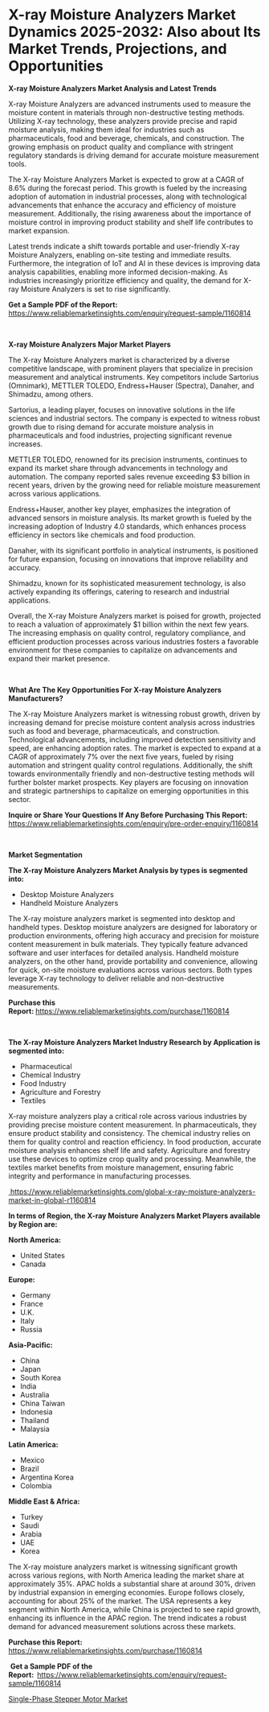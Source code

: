 <p><h1>X-ray Moisture Analyzers Market Dynamics 2025-2032: Also about Its Market Trends, Projections, and Opportunities</h1></p><p><strong>X-ray Moisture Analyzers Market Analysis and Latest Trends</strong></p>
<p><p>X-ray Moisture Analyzers are advanced instruments used to measure the moisture content in materials through non-destructive testing methods. Utilizing X-ray technology, these analyzers provide precise and rapid moisture analysis, making them ideal for industries such as pharmaceuticals, food and beverage, chemicals, and construction. The growing emphasis on product quality and compliance with stringent regulatory standards is driving demand for accurate moisture measurement tools.</p><p>The X-ray Moisture Analyzers Market is expected to grow at a CAGR of 8.6% during the forecast period. This growth is fueled by the increasing adoption of automation in industrial processes, along with technological advancements that enhance the accuracy and efficiency of moisture measurement. Additionally, the rising awareness about the importance of moisture control in improving product stability and shelf life contributes to market expansion.</p><p>Latest trends indicate a shift towards portable and user-friendly X-ray Moisture Analyzers, enabling on-site testing and immediate results. Furthermore, the integration of IoT and AI in these devices is improving data analysis capabilities, enabling more informed decision-making. As industries increasingly prioritize efficiency and quality, the demand for X-ray Moisture Analyzers is set to rise significantly.</p></p>
<p><strong>Get a Sample PDF of the Report:&nbsp;</strong> <a href="https://www.reliablemarketinsights.com/enquiry/request-sample/1160814?utm_campaign=2993&utm_medium=2&utm_source=Github&utm_content=ia&utm_term=22032025&utm_id=x-ray-moisture-analyzers">https://www.reliablemarketinsights.com/enquiry/request-sample/1160814</a></p>
<p>&nbsp;</p>
<p><strong>X-ray Moisture Analyzers Major Market Players</strong></p>
<p><p>The X-ray Moisture Analyzers market is characterized by a diverse competitive landscape, with prominent players that specialize in precision measurement and analytical instruments. Key competitors include Sartorius (Omnimark), METTLER TOLEDO, Endress+Hauser (Spectra), Danaher, and Shimadzu, among others.</p><p>Sartorius, a leading player, focuses on innovative solutions in the life sciences and industrial sectors. The company is expected to witness robust growth due to rising demand for accurate moisture analysis in pharmaceuticals and food industries, projecting significant revenue increases.</p><p>METTLER TOLEDO, renowned for its precision instruments, continues to expand its market share through advancements in technology and automation. The company reported sales revenue exceeding $3 billion in recent years, driven by the growing need for reliable moisture measurement across various applications.</p><p>Endress+Hauser, another key player, emphasizes the integration of advanced sensors in moisture analysis. Its market growth is fueled by the increasing adoption of Industry 4.0 standards, which enhances process efficiency in sectors like chemicals and food production.</p><p>Danaher, with its significant portfolio in analytical instruments, is positioned for future expansion, focusing on innovations that improve reliability and accuracy.</p><p>Shimadzu, known for its sophisticated measurement technology, is also actively expanding its offerings, catering to research and industrial applications. </p><p>Overall, the X-ray Moisture Analyzers market is poised for growth, projected to reach a valuation of approximately $1 billion within the next few years. The increasing emphasis on quality control, regulatory compliance, and efficient production processes across various industries fosters a favorable environment for these companies to capitalize on advancements and expand their market presence.</p></p>
<p>&nbsp;</p>
<p><strong>What Are The Key Opportunities For X-ray Moisture Analyzers Manufacturers?</strong></p>
<p><p>The X-ray Moisture Analyzers market is witnessing robust growth, driven by increasing demand for precise moisture content analysis across industries such as food and beverage, pharmaceuticals, and construction. Technological advancements, including improved detection sensitivity and speed, are enhancing adoption rates. The market is expected to expand at a CAGR of approximately 7% over the next five years, fueled by rising automation and stringent quality control regulations. Additionally, the shift towards environmentally friendly and non-destructive testing methods will further bolster market prospects. Key players are focusing on innovation and strategic partnerships to capitalize on emerging opportunities in this sector.</p></p>
<p><strong>Inquire or Share Your Questions If Any Before Purchasing This Report:</strong> <a href="https://www.reliablemarketinsights.com/enquiry/pre-order-enquiry/1160814?utm_campaign=2993&utm_medium=2&utm_source=Github&utm_content=ia&utm_term=22032025&utm_id=x-ray-moisture-analyzers">https://www.reliablemarketinsights.com/enquiry/pre-order-enquiry/1160814</a></p>
<p>&nbsp;</p>
<p><strong>Market Segmentation</strong></p>
<p><strong>The X-ray Moisture Analyzers Market Analysis by types is segmented into:</strong></p>
<p><ul><li>Desktop Moisture Analyzers</li><li>Handheld Moisture Analyzers</li></ul></p>
<p><p>The X-ray moisture analyzers market is segmented into desktop and handheld types. Desktop moisture analyzers are designed for laboratory or production environments, offering high accuracy and precision for moisture content measurement in bulk materials. They typically feature advanced software and user interfaces for detailed analysis. Handheld moisture analyzers, on the other hand, provide portability and convenience, allowing for quick, on-site moisture evaluations across various sectors. Both types leverage X-ray technology to deliver reliable and non-destructive measurements.</p></p>
<p><strong>Purchase this Report:&nbsp;</strong><a href="https://www.reliablemarketinsights.com/purchase/1160814?utm_campaign=2993&utm_medium=2&utm_source=Github&utm_content=ia&utm_term=22032025&utm_id=x-ray-moisture-analyzers">https://www.reliablemarketinsights.com/purchase/1160814</a></p>
<p>&nbsp;</p>
<p><strong>The X-ray Moisture Analyzers Market Industry Research by Application is segmented into:</strong></p>
<p><ul><li>Pharmaceutical</li><li>Chemical Industry</li><li>Food Industry</li><li>Agriculture and Forestry</li><li>Textiles</li></ul></p>
<p><p>X-ray moisture analyzers play a critical role across various industries by providing precise moisture content measurement. In pharmaceuticals, they ensure product stability and consistency. The chemical industry relies on them for quality control and reaction efficiency. In food production, accurate moisture analysis enhances shelf life and safety. Agriculture and forestry use these devices to optimize crop quality and processing. Meanwhile, the textiles market benefits from moisture management, ensuring fabric integrity and performance in manufacturing processes.</p></p>
<p><a href="https://www.reliablemarketinsights.com/global-x-ray-moisture-analyzers-market-in-global-r1160814?utm_campaign=2993&utm_medium=2&utm_source=Github&utm_content=ia&utm_term=22032025&utm_id=x-ray-moisture-analyzers">&nbsp;https://www.reliablemarketinsights.com/global-x-ray-moisture-analyzers-market-in-global-r1160814</a></p>
<p><strong>In terms of Region, the X-ray Moisture Analyzers Market Players available by Region are:</strong></p>
<p>
    <p> <strong> North America: </strong>
        <ul>
            <li>United States</li>
            <li>Canada</li>
        </ul>
        </p> 
    <p> <strong> Europe: </strong>
        <ul>
            <li>Germany</li>
            <li>France</li>
            <li>U.K.</li>
            <li>Italy</li>
            <li>Russia</li>
        </ul>
        </p> 
    <p> <strong> Asia-Pacific: </strong>
        <ul>
            <li>China</li>
            <li>Japan</li>
            <li>South Korea</li>
            <li>India</li>
            <li>Australia</li>
            <li>China Taiwan</li>
            <li>Indonesia</li>
            <li>Thailand</li>
            <li>Malaysia</li>
        </ul>
        </p> 
    <p> <strong> Latin America: </strong>
        <ul>
            <li>Mexico</li>
            <li>Brazil</li>
            <li>Argentina Korea</li>
            <li>Colombia</li>
        </ul>
        </p> 
    <p> <strong> Middle East & Africa: </strong>
        <ul>
            <li>Turkey</li>
            <li>Saudi</li>
            <li>Arabia</li>
            <li>UAE</li>
            <li>Korea</li>
        </ul>
    </p>
    </p>
<p><p>The X-ray moisture analyzers market is witnessing significant growth across various regions, with North America leading the market share at approximately 35%. APAC holds a substantial share at around 30%, driven by industrial expansion in emerging economies. Europe follows closely, accounting for about 25% of the market. The USA represents a key segment within North America, while China is projected to see rapid growth, enhancing its influence in the APAC region. The trend indicates a robust demand for advanced measurement solutions across these markets.</p></p>
<p><strong>Purchase this Report: </strong><a href="https://www.reliablemarketinsights.com/purchase/1160814?utm_campaign=2993&utm_medium=2&utm_source=Github&utm_content=ia&utm_term=22032025&utm_id=x-ray-moisture-analyzers">https://www.reliablemarketinsights.com/purchase/1160814</a></p>
<p>&nbsp;<strong>Get a Sample PDF of the Report:&nbsp;&nbsp;</strong><a href="https://www.reliablemarketinsights.com/enquiry/request-sample/1160814?utm_campaign=2993&utm_medium=2&utm_source=Github&utm_content=ia&utm_term=22032025&utm_id=x-ray-moisture-analyzers">https://www.reliablemarketinsights.com/enquiry/request-sample/1160814</a></p>
<p><strong></strong></p>
<p><p><a href="https://github.com/kaloyhboosh/Market-Research-Report-List-1/blob/main/single-phase-stepper-motor-market.md?utm_campaign=2993&utm_medium=2&utm_source=Github&utm_content=ia&utm_term=22032025&utm_id=x-ray-moisture-analyzers">Single-Phase Stepper Motor Market</a></p></p>
